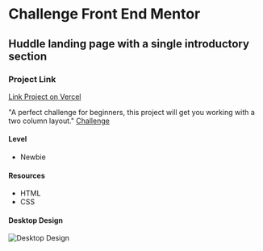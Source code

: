 # Challenge Front End Mentor

## Huddle landing page with a single introductory section

### Project Link

[Link Project on Vercel]

"A perfect challenge for beginners, this project will get you working with a two column layout." [Challenge]

#### Level
  - Newbie

#### Resources
  - HTML
  - CSS

#### Desktop Design
![Desktop Design](https://res.cloudinary.com/dz209s6jk/image/upload/v1554379169/Challenges/yjly0l5ohx3f2kz6bbvg.jpg)

[Challenge]: <https://www.frontendmentor.io/challenges/huddle-landing-page-with-a-single-introductory-section-B_2Wvxgi0>

[Link Project on Vercel]: <https://huddle-landing-page-gold-xi.vercel.app/>